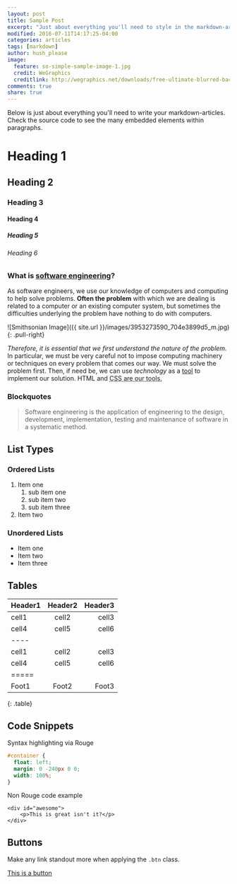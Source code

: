 ```yaml
---
layout: post
title: Sample Post
excerpt: "Just about everything you'll need to style in the markdown-article: headings, paragraphs, blockquotes, tables, code blocks, and more."
modified: 2016-07-11T14:17:25-04:00
categories: articles
tags: [markdown]
author: hush_please
image:
  feature: so-simple-sample-image-1.jpg
  credit: WeGraphics
  creditlink: http://wegraphics.net/downloads/free-ultimate-blurred-background-pack/
comments: true
share: true
---
```


Below is just about everything you'll need to write your markdown-articles. Check the source code to see the many embedded elements within paragraphs.

# Heading 1

## Heading 2

### Heading 3

#### Heading 4

##### Heading 5

###### Heading 6

### What is [software engineering](https://en.wikipedia.org/wiki/Software_engineering)?

As software engineers, we use our knowledge of computers and computing to help solve problems. **Often the problem** with which we are dealing is related to a computer or an existing computer system, but sometimes the difficulties underlying the problem have nothing to do with computers.

![Smithsonian Image]({{ site.url }}/images/3953273590_704e3899d5_m.jpg)
{: .pull-right}

*Therefore, it is essential that we first understand the nature of the problem.* In particular, we must be very careful not to impose computing machinery or techniques on every problem that comes our way. We must solve the problem first. Then, if need be, we can use <cite>technology</cite> as a <u>tool</u> to implement our solution. 
HTML and <abbr title="cascading stylesheets">CSS<abbr> are our tools. 

### Blockquotes

> Software engineering is the application of engineering to the design, development, implementation, testing and maintenance of software in a systematic method.

## List Types

### Ordered Lists

1. Item one
   1. sub item one
   2. sub item two
   3. sub item three
2. Item two

### Unordered Lists

* Item one
* Item two
* Item three

## Tables

| Header1 | Header2 | Header3 |
|:--------|:-------:|--------:|
| cell1   | cell2   | cell3   |
| cell4   | cell5   | cell6   |
|----
| cell1   | cell2   | cell3   |
| cell4   | cell5   | cell6   |
|=====
| Foot1   | Foot2   | Foot3   |
{: .table}

## Code Snippets

Syntax highlighting via Rouge

```css
#container {
  float: left;
  margin: 0 -240px 0 0;
  width: 100%;
}
```

Non Rouge code example

    <div id="awesome">
        <p>This is great isn't it?</p>
    </div>

## Buttons

Make any link standout more when applying the `.btn` class.

<div markdown="0"><a href="#" class="btn">This is a button</a></div>
